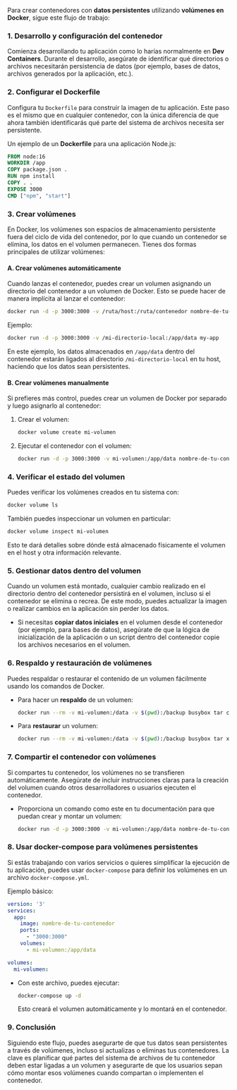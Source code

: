 Para crear contenedores con **datos persistentes** utilizando **volúmenes en Docker**, sigue este flujo de trabajo:

### 1. **Desarrollo y configuración del contenedor**

   Comienza desarrollando tu aplicación como lo harías normalmente en **Dev Containers**. Durante el desarrollo, asegúrate de identificar qué directorios o archivos necesitarán persistencia de datos (por ejemplo, bases de datos, archivos generados por la aplicación, etc.).

### 2. **Configurar el Dockerfile**
   
   Configura tu `Dockerfile` para construir la imagen de tu aplicación. Este paso es el mismo que en cualquier contenedor, con la única diferencia de que ahora también identificarás qué parte del sistema de archivos necesita ser persistente.

   Un ejemplo de un **Dockerfile** para una aplicación Node.js:

   ```Dockerfile
   FROM node:16
   WORKDIR /app
   COPY package.json .
   RUN npm install
   COPY . .
   EXPOSE 3000
   CMD ["npm", "start"]
   ```

### 3. **Crear volúmenes**
   
   En Docker, los volúmenes son espacios de almacenamiento persistente fuera del ciclo de vida del contenedor, por lo que cuando un contenedor se elimina, los datos en el volumen permanecen. Tienes dos formas principales de utilizar volúmenes:

   #### A. **Crear volúmenes automáticamente**
   
   Cuando lanzas el contenedor, puedes crear un volumen asignando un directorio del contenedor a un volumen de Docker. Esto se puede hacer de manera implícita al lanzar el contenedor:

   ```bash
   docker run -d -p 3000:3000 -v /ruta/host:/ruta/contenedor nombre-de-tu-contenedor
   ```

   Ejemplo:
   ```bash
   docker run -d -p 3000:3000 -v /mi-directorio-local:/app/data my-app
   ```
   En este ejemplo, los datos almacenados en `/app/data` dentro del contenedor estarán ligados al directorio `/mi-directorio-local` en tu host, haciendo que los datos sean persistentes.

   #### B. **Crear volúmenes manualmente**

   Si prefieres más control, puedes crear un volumen de Docker por separado y luego asignarlo al contenedor:

   1. Crear el volumen:
      ```bash
      docker volume create mi-volumen
      ```

   2. Ejecutar el contenedor con el volumen:
      ```bash
      docker run -d -p 3000:3000 -v mi-volumen:/app/data nombre-de-tu-contenedor
      ```

### 4. **Verificar el estado del volumen**
   
   Puedes verificar los volúmenes creados en tu sistema con:
   ```bash
   docker volume ls
   ```

   También puedes inspeccionar un volumen en particular:
   ```bash
   docker volume inspect mi-volumen
   ```

   Esto te dará detalles sobre dónde está almacenado físicamente el volumen en el host y otra información relevante.

### 5. **Gestionar datos dentro del volumen**
   
   Cuando un volumen está montado, cualquier cambio realizado en el directorio dentro del contenedor persistirá en el volumen, incluso si el contenedor se elimina o recrea. De este modo, puedes actualizar la imagen o realizar cambios en la aplicación sin perder los datos.

   - Si necesitas **copiar datos iniciales** en el volumen desde el contenedor (por ejemplo, para bases de datos), asegúrate de que la lógica de inicialización de la aplicación o un script dentro del contenedor copie los archivos necesarios en el volumen.

### 6. **Respaldo y restauración de volúmenes**

   Puedes respaldar o restaurar el contenido de un volumen fácilmente usando los comandos de Docker.

   - Para hacer un **respaldo** de un volumen:
     ```bash
     docker run --rm -v mi-volumen:/data -v $(pwd):/backup busybox tar cvf /backup/mi-volumen-backup.tar /data
     ```

   - Para **restaurar** un volumen:
     ```bash
     docker run --rm -v mi-volumen:/data -v $(pwd):/backup busybox tar xvf /backup/mi-volumen-backup.tar -C /data
     ```

### 7. **Compartir el contenedor con volúmenes**

   Si compartes tu contenedor, los volúmenes no se transfieren automáticamente. Asegúrate de incluir instrucciones claras para la creación del volumen cuando otros desarrolladores o usuarios ejecuten el contenedor.

   - Proporciona un comando como este en tu documentación para que puedan crear y montar un volumen:
     ```bash
     docker run -d -p 3000:3000 -v mi-volumen:/app/data nombre-de-tu-contenedor
     ```

### 8. **Usar docker-compose para volúmenes persistentes**
   
   Si estás trabajando con varios servicios o quieres simplificar la ejecución de tu aplicación, puedes usar `docker-compose` para definir los volúmenes en un archivo `docker-compose.yml`.

   Ejemplo básico:
   ```yaml
   version: '3'
   services:
     app:
       image: nombre-de-tu-contenedor
       ports:
         - "3000:3000"
       volumes:
         - mi-volumen:/app/data

   volumes:
     mi-volumen:
   ```

   - Con este archivo, puedes ejecutar:
     ```bash
     docker-compose up -d
     ```
     Esto creará el volumen automáticamente y lo montará en el contenedor.

### 9. **Conclusión**

   Siguiendo este flujo, puedes asegurarte de que tus datos sean persistentes a través de volúmenes, incluso si actualizas o eliminas tus contenedores. La clave es planificar qué partes del sistema de archivos de tu contenedor deben estar ligadas a un volumen y asegurarte de que los usuarios sepan cómo montar esos volúmenes cuando compartan o implementen el contenedor.
